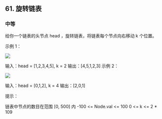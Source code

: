 ## 61. 旋转链表
### 中等
给你一个链表的头节点 head ，旋转链表，将链表每个节点向右移动 k 个位置。

 

示例 1：

<img src="https://assets.leetcode.com/uploads/2020/11/13/rotate1.jpg"/>


输入：head = [1,2,3,4,5], k = 2
输出：[4,5,1,2,3]
示例 2：

<img src="https://assets.leetcode.com/uploads/2020/11/13/roate2.jpg"/>


输入：head = [0,1,2], k = 4
输出：[2,0,1]
 

提示：

链表中节点的数目在范围 [0, 500] 内
-100 <= Node.val <= 100
0 <= k <= 2 * 109
